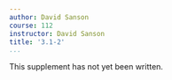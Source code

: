 ```yaml
---
author: David Sanson
course: 112
instructor: David Sanson
title: '3.1-2'
...
```


This supplement has not yet been written.
